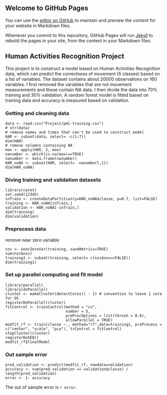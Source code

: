 ## Welcome to GitHub Pages

You can use the [editor on GitHub](https://github.com/ruc140/HAR-project/edit/master/README.md) to maintain and preview the content for your website in Markdown files.

Whenever you commit to this repository, GitHub Pages will run [Jekyll](https://jekyllrb.com/) to rebuild the pages in your site, from the content in your Markdown files.

## Human Activities Recognition Project

This project is to construct a model based on Human Activities Recognition data, which can predict the correctness of movement (5 classes) based on a list of variables. The dataset contains about 20000 observations on 160 variables. I first removed the variables that are not movement measurements and those contain NA data. I then divide the data into 70% training and 30% validation. A random forest model is fitted based on training data and accuracy is measured based on validation.

### Getting and cleaning data
```{r}
data <- read.csv("Project/pml-training.csv")
# str(data)
# remove names and times that can't be used to construct model
HAR <- subset(data, select= -c(1:7))
dim(HAR)
# remove columns containing NA
max <- apply(HAR, 2, max)
nanumber <- which(is.na(max)==TRUE)
nanumber <- data.frame(nanumber)
HAR_noNA <- subset(HAR, select= -nanumber[,1])
dim(HAR_noNA)
```
### Diving training and validation datasets
```{r}
library(caret)
set.seed(12345)
inTrain <- createDataPartition(y=HAR_noNA$classe, p=0.7, list=FALSE)
training <- HAR_noNA[inTrain,]
validation <- HAR_noNA[-inTrain,]
dim(training)
dim(validation)
```
### Preprocess data
remove near zero variable
```{r}
nzv <- nearZeroVar(training, saveMetrics=TRUE)
sum(nzv$nzv)
training1 <- subset(training, select= c(nzv$nzv==FALSE))
dim(training1)
```

### Set up parallel computing and fit model
```{r}
library(parallel)
library(doParallel)
cluster <- makeCluster(detectCores() - 1) # convention to leave 1 core for OS
registerDoParallel(cluster)
fitControl <- trainControl(method = "cv",
                           number = 5,
                           preProcOptions = list(thresh = 0.8),
                           allowParallel = TRUE)                           
modfit_rf <- train(classe ~., method="rf",data=training1, preProcess = c("center", "scale", "pca"), trControl = fitControl)
stopCluster(cluster)
registerDoSEQ()
modfit_rf$finalModel
```
### Out sample error
```{r}
pred_validation <- predict(modfit_rf, newdata=validation)
accuracy <- sum(pred_validation == validation$classe) / length(pred_validation)
error <- 1- accuracy
```
The out of sample error is `r error`.

